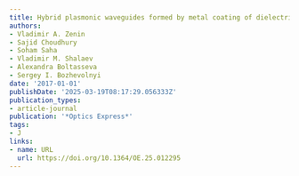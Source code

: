 ```yaml
---
title: Hybrid plasmonic waveguides formed by metal coating of dielectric ridges
authors:
- Vladimir A. Zenin
- Sajid Choudhury
- Soham Saha
- Vladimir M. Shalaev
- Alexandra Boltasseva
- Sergey I. Bozhevolnyi
date: '2017-01-01'
publishDate: '2025-03-19T08:17:29.056333Z'
publication_types:
- article-journal
publication: '*Optics Express*'
tags:
- J
links:
- name: URL
  url: https://doi.org/10.1364/OE.25.012295
---
```

